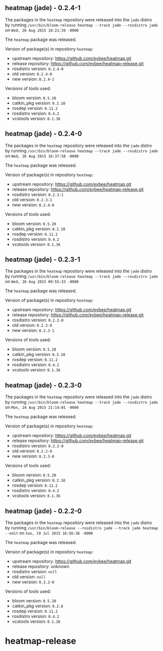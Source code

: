## heatmap (jade) - 0.2.4-1

The packages in the `heatmap` repository were released into the `jade` distro by running `/usr/bin/bloom-release heatmap --track jade --rosdistro jade` on `Wed, 26 Aug 2015 18:21:39 -0000`

The `heatmap` package was released.

Version of package(s) in repository `heatmap`:
- upstream repository: https://github.com/eybee/heatmap.git
- release repository: https://github.com/eybee/heatmap-release.git
- rosdistro version: `0.2.4-0`
- old version: `0.2.4-0`
- new version: `0.2.4-1`

Versions of tools used:
- bloom version: `0.5.20`
- catkin_pkg version: `0.2.10`
- rosdep version: `0.11.2`
- rosdistro version: `0.4.2`
- vcstools version: `0.1.36`


## heatmap (jade) - 0.2.4-0

The packages in the `heatmap` repository were released into the `jade` distro by running `/usr/bin/bloom-release heatmap --track jade --rosdistro jade` on `Wed, 26 Aug 2015 16:37:58 -0000`

The `heatmap` package was released.

Version of package(s) in repository `heatmap`:
- upstream repository: https://github.com/eybee/heatmap.git
- release repository: https://github.com/eybee/heatmap-release.git
- rosdistro version: `0.2.3-1`
- old version: `0.2.3-1`
- new version: `0.2.4-0`

Versions of tools used:
- bloom version: `0.5.20`
- catkin_pkg version: `0.2.10`
- rosdep version: `0.11.2`
- rosdistro version: `0.4.2`
- vcstools version: `0.1.36`


## heatmap (jade) - 0.2.3-1

The packages in the `heatmap` repository were released into the `jade` distro by running `/usr/bin/bloom-release heatmap --track jade --rosdistro jade` on `Wed, 26 Aug 2015 09:55:33 -0000`

The `heatmap` package was released.

Version of package(s) in repository `heatmap`:
- upstream repository: https://github.com/eybee/heatmap.git
- release repository: https://github.com/eybee/heatmap-release.git
- rosdistro version: `0.2.2-0`
- old version: `0.2.3-0`
- new version: `0.2.3-1`

Versions of tools used:
- bloom version: `0.5.20`
- catkin_pkg version: `0.2.10`
- rosdep version: `0.11.2`
- rosdistro version: `0.4.2`
- vcstools version: `0.1.36`


## heatmap (jade) - 0.2.3-0

The packages in the `heatmap` repository were released into the `jade` distro by running `/usr/bin/bloom-release heatmap --track jade --rosdistro jade` on `Mon, 24 Aug 2015 21:14:01 -0000`

The `heatmap` package was released.

Version of package(s) in repository `heatmap`:
- upstream repository: https://github.com/eybee/heatmap.git
- release repository: https://github.com/eybee/heatmap-release.git
- rosdistro version: `0.2.2-0`
- old version: `0.2.2-0`
- new version: `0.2.3-0`

Versions of tools used:
- bloom version: `0.5.20`
- catkin_pkg version: `0.2.10`
- rosdep version: `0.11.2`
- rosdistro version: `0.4.2`
- vcstools version: `0.1.36`


## heatmap (jade) - 0.2.2-0

The packages in the `heatmap` repository were released into the `jade` distro by running `/usr/bin/bloom-release --rosdistro jade --track jade heatmap --edit` on `Sun, 19 Jul 2015 16:56:36 -0000`

The `heatmap` package was released.

Version of package(s) in repository `heatmap`:
- upstream repository: https://github.com/eybee/heatmap.git
- release repository: unknown
- rosdistro version: `null`
- old version: `null`
- new version: `0.2.2-0`

Versions of tools used:
- bloom version: `0.5.20`
- catkin_pkg version: `0.2.8`
- rosdep version: `0.11.2`
- rosdistro version: `0.4.2`
- vcstools version: `0.1.36`


# heatmap-release
